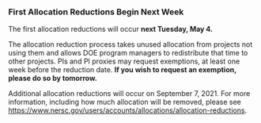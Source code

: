 ### First Allocation Reductions Begin Next Week

The first allocation reductions will occur **next Tuesday, May 4.**

The allocation reduction process takes unused allocation from projects not using
them and allows DOE program managers to redistribute that time to other 
projects. PIs and PI proxies may request exemptions, at least one week before 
the reduction date. **If you wish to request an exemption, please do so by
tomorrow.**

Additional allocation reductions will occur on September 7, 2021. For more
information, including how much allocation will be removed, please see
<https://www.nersc.gov/users/accounts/allocations/allocation-reductions>.
